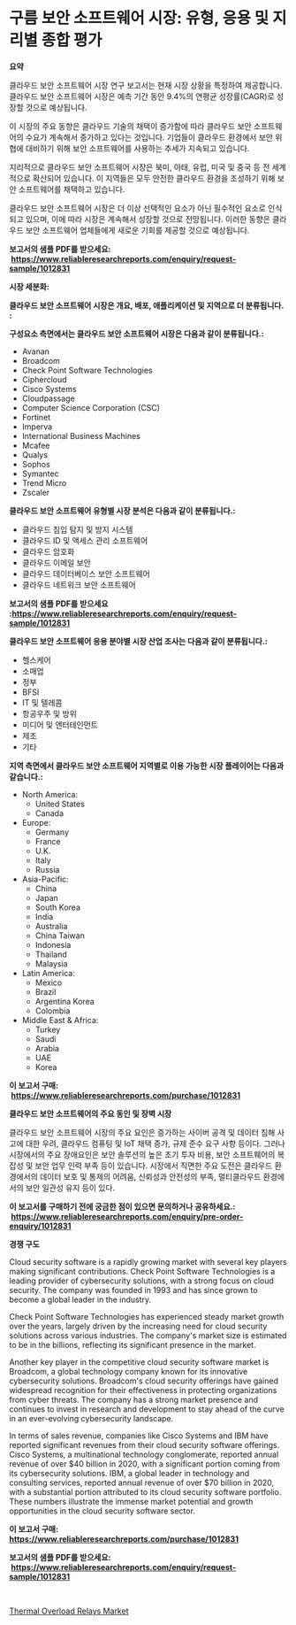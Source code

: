 <p><h1>구름 보안 소프트웨어 시장: 유형, 응용 및 지리별 종합 평가</h1></p><p><strong>요약</strong></p>
<p><p>클라우드 보안 소프트웨어 시장 연구 보고서는 현재 시장 상황을 특정하여 제공합니다. 클라우드 보안 소프트웨어 시장은 예측 기간 동안 9.4%의 연평균 성장률(CAGR)로 성장할 것으로 예상됩니다.</p><p>이 시장의 주요 동향은 클라우드 기술의 채택이 증가함에 따라 클라우드 보안 소프트웨어의 수요가 계속해서 증가하고 있다는 것입니다. 기업들이 클라우드 환경에서 보안 위협에 대비하기 위해 보안 소프트웨어를 사용하는 추세가 지속되고 있습니다.</p><p>지리적으로 클라우드 보안 소프트웨어 시장은 북미, 아태, 유럽, 미국 및 중국 등 전 세계적으로 확산되어 있습니다. 이 지역들은 모두 안전한 클라우드 환경을 조성하기 위해 보안 소프트웨어를 채택하고 있습니다.</p><p>클라우드 보안 소프트웨어 시장은 더 이상 선택적인 요소가 아닌 필수적인 요소로 인식되고 있으며, 이에 따라 시장은 계속해서 성장할 것으로 전망됩니다. 이러한 동향은 클라우드 보안 소프트웨어 업체들에게 새로운 기회를 제공할 것으로 예상됩니다.</p></p>
<p><strong>보고서의 샘플 PDF를 받으세요: &nbsp;<a href="https://www.reliableresearchreports.com/enquiry/request-sample/1012831">https://www.reliableresearchreports.com/enquiry/request-sample/1012831</a></strong></p>
<p><strong>시장 세분화:</strong></p>
<p><strong> 클라우드 보안 소프트웨어 시장은 개요, 배포, 애플리케이션 및 지역으로 더 분류됩니다. :</strong></p>
<p><strong>구성요소 측면에서는 클라우드 보안 소프트웨어 시장은 다음과 같이 분류됩니다.:</strong></p>
<p><ul><li>Avanan</li><li>Broadcom</li><li>Check Point Software Technologies</li><li>Ciphercloud</li><li>Cisco Systems</li><li>Cloudpassage</li><li>Computer Science Corporation (CSC)</li><li>Fortinet</li><li>Imperva</li><li>International Business Machines</li><li>Mcafee</li><li>Qualys</li><li>Sophos</li><li>Symantec</li><li>Trend Micro</li><li>Zscaler</li></ul></p>
<p><strong> 클라우드 보안 소프트웨어 유형별 시장 분석은 다음과 같이 분류됩니다.:</strong></p>
<p><ul><li>클라우드 침입 탐지 및 방지 시스템</li><li>클라우드 ID 및 액세스 관리 소프트웨어</li><li>클라우드 암호화</li><li>클라우드 이메일 보안</li><li>클라우드 데이터베이스 보안 소프트웨어</li><li>클라우드 네트워크 보안 소프트웨어</li></ul></p>
<p><strong>보고서의 샘플 PDF를 받으세요 :<a href="https://www.reliableresearchreports.com/enquiry/request-sample/1012831">https://www.reliableresearchreports.com/enquiry/request-sample/1012831</a></strong></p>
<p><strong> 클라우드 보안 소프트웨어 응용 분야별 시장 산업 조사는 다음과 같이 분류됩니다.:</strong></p>
<p><ul><li>헬스케어</li><li>소매업</li><li>정부</li><li>BFSI</li><li>IT 및 텔레콤</li><li>항공우주 및 방위</li><li>미디어 및 엔터테인먼트</li><li>제조</li><li>기타</li></ul></p>
<p><strong>지역 측면에서 클라우드 보안 소프트웨어 지역별로 이용 가능한 시장 플레이어는 다음과 같습니다.:</strong></p>
<p><ul>
    <li>
        North America:
        <ul>
            <li>United States</li>
            <li>Canada</li>
        </ul>
    </li>
    <li>
        Europe:
        <ul>
            <li>Germany</li>
            <li>France</li>
            <li>U.K.</li>
            <li>Italy</li>
            <li>Russia</li>
        </ul>
    </li>
    <li>
        Asia-Pacific:
        <ul>
            <li>China</li>
            <li>Japan</li>
            <li>South Korea</li>
            <li>India</li>
            <li>Australia</li>
            <li>China Taiwan</li>
            <li>Indonesia</li>
            <li>Thailand</li>
            <li>Malaysia</li>
        </ul>
    </li>
    <li>
        Latin America:
        <ul>
            <li>Mexico</li>
            <li>Brazil</li>
            <li>Argentina Korea</li>
            <li>Colombia</li>
        </ul>
    </li>
    <li>
        Middle East & Africa:
        <ul>
            <li>Turkey</li>
            <li>Saudi</li>
            <li>Arabia</li>
            <li>UAE</li>
            <li>Korea</li>
        </ul>
    </li>
    </ul></p>
<p><strong>이 보고서 구매: &nbsp;<a href="https://www.reliableresearchreports.com/purchase/1012831">https://www.reliableresearchreports.com/purchase/1012831</a></strong></p>
<p><strong>클라우드 보안 소프트웨어의 주요 동인 및 장벽 시장</strong></p>
<p><p>클라우드 보안 소프트웨어 시장의 주요 요인은 증가하는 사이버 공격 및 데이터 침해 사고에 대한 우려, 클라우드 컴퓨팅 및 IoT 채택 증가, 규제 준수 요구 사항 등이다. 그러나 시장에서의 주요 장애요인은 보안 솔루션의 높은 초기 투자 비용, 보안 소프트웨어의 복잡성 및 보안 업무 인력 부족 등이 있습니다. 시장에서 직면한 주요 도전은 클라우드 환경에서의 데이터 보호 및 통제의 어려움, 신뢰성과 안전성의 부족, 멀티클라우드 환경에서의 보안 일관성 유지 등이 있다.</p></p>
<p><strong>이 보고서를 구매하기 전에 궁금한 점이 있으면 문의하거나 공유하세요.: &nbsp;<a href="https://www.reliableresearchreports.com/enquiry/pre-order-enquiry/1012831">https://www.reliableresearchreports.com/enquiry/pre-order-enquiry/1012831</a></strong></p>
<p><strong>경쟁 구도</strong></p>
<p><p>Cloud security software is a rapidly growing market with several key players making significant contributions. Check Point Software Technologies is a leading provider of cybersecurity solutions, with a strong focus on cloud security. The company was founded in 1993 and has since grown to become a global leader in the industry. </p><p>Check Point Software Technologies has experienced steady market growth over the years, largely driven by the increasing need for cloud security solutions across various industries. The company's market size is estimated to be in the billions, reflecting its significant presence in the market.</p><p>Another key player in the competitive cloud security software market is Broadcom, a global technology company known for its innovative cybersecurity solutions. Broadcom's cloud security offerings have gained widespread recognition for their effectiveness in protecting organizations from cyber threats. The company has a strong market presence and continues to invest in research and development to stay ahead of the curve in an ever-evolving cybersecurity landscape.</p><p>In terms of sales revenue, companies like Cisco Systems and IBM have reported significant revenues from their cloud security software offerings. Cisco Systems, a multinational technology conglomerate, reported annual revenue of over $40 billion in 2020, with a significant portion coming from its cybersecurity solutions. IBM, a global leader in technology and consulting services, reported annual revenue of over $70 billion in 2020, with a substantial portion attributed to its cloud security software portfolio. These numbers illustrate the immense market potential and growth opportunities in the cloud security software sector.</p></p>
<p><strong>이 보고서 구매: &nbsp; <a href="https://www.reliableresearchreports.com/purchase/1012831">https://www.reliableresearchreports.com/purchase/1012831</a></strong></p>
<p><strong>보고서의 샘플 PDF를 받으세요: &nbsp;<a href="https://www.reliableresearchreports.com/enquiry/request-sample/1012831">https://www.reliableresearchreports.com/enquiry/request-sample/1012831</a></strong><strong></strong></p>
<p>&nbsp;</p>
<p><p><a href="https://github.com/Sinjinluong3e0awx2m195k76/Market-Research-Report-List-1/blob/main/thermal-overload-relays-market.md">Thermal Overload Relays Market</a></p></p>